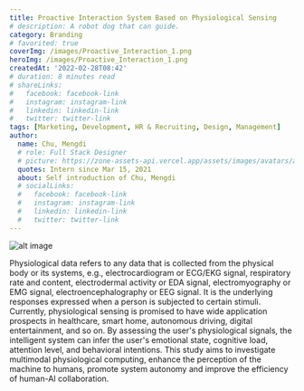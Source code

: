 ```yaml
---
title: Proactive Interaction System Based on Physiological Sensing
# description: A robot dog that can guide.
category: Branding
# favorited: true
coverImg: /images/Proactive_Interaction_1.png
heroImg: /images/Proactive_Interaction_1.png
createdAt: '2022-02-28T08:42'
# duration: 8 minutes read
# shareLinks:
#   facebook: facebook-link
#   instagram: instagram-link
#   linkedin: linkedin-link
#   twitter: twitter-link
tags: [Marketing, Development, HR & Recruiting, Design, Management]
author:
  name: Chu, Mengdi
  # role: Full Stack Designer
  # picture: https://zone-assets-api.vercel.app/assets/images/avatars/avatar_2.jpg
  quotes: Intern since Mar 15, 2021
  about: Self introduction of Chu, Mengdi
  # socialLinks:
  #   facebook: facebook-link
  #   instagram: instagram-link
  #   linkedin: linkedin-link
  #   twitter: twitter-link
---
```


![alt image](/images/Proactive_Interaction_1.png)

Physiological data refers to any data that is collected from the physical body or its systems, e.g., electrocardiogram or ECG/EKG signal, respiratory rate and content, electrodermal activity or EDA signal, electromyography or EMG signal, electroencephalography or EEG signal. It is the underlying responses expressed when a person is subjected to certain stimuli. Currently, physiological sensing is promised to have wide application prospects in healthcare, smart home, autonomous driving, digital entertainment, and so on. By assessing the user's physiological signals, the intelligent system can infer the user's emotional state, cognitive load, attention level, and behavioral intentions. This study aims to investigate multimodal physiological computing, enhance the perception of the machine to humans, promote system autonomy and improve the efficiency of human-AI collaboration.
